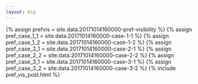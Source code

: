 ```yaml
---
layout: big
---
```

{% assign prefvis = site.data.20171014160000-pref-visibility %}
{% assign pref_case_1_1 = site.data.20171014160000-case-1-1 %}
{% assign pref_case_1_2 = site.data.20171014160000-case-1-2 %}
{% assign pref_case_2_1 = site.data.20171014160000-case-2-1 %}
{% assign pref_case_2_2 = site.data.20171014160000-case-2-2 %}
{% assign pref_case_3_1 = site.data.20171014160000-case-3-1 %}
{% assign pref_case_3_2 = site.data.20171014160000-case-3-2 %}
{% include pref_vis_post.html %}
